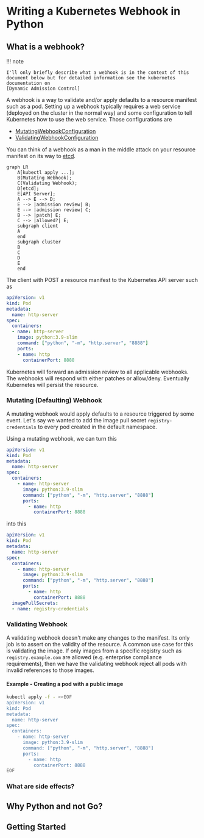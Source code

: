 # Writing a Kubernetes Webhook in Python

## What is a webhook?

!!! note 

    I'll only briefly describe what a webhook is in the context of this
    document below but for detailed information see the kubernetes documentation on
    [Dynamic Admission Control]

A webhook is a way to validate and/or apply defaults
to a resource manifest such as a pod. Setting up a webhook typically requires a web
service (deployed on the cluster in the normal way) and some configuration
to tell Kubernetes how to use the web service. Those configurations are

* [MutatingWebhookConfiguration]
* [ValidatingWebhookConfiguration]

You can think of a webhook as a man in the middle attack on your
resource manifest on its way to [etcd].

``` mermaid
graph LR
    A[kubectl apply ...];
    B(Mutating Webhook);
    C(Validating Webhook);
    D[etcd];
    E[API Server];
    A --> E --> D;
    E --> |admission review| B;
    E --> |admission review| C;
    B --> |patch| E;
    C --> |allowed?| E;
    subgraph client
    A
    end
    subgraph cluster
    B
    C
    D
    E
    end
```

The client with POST a resource manifest to the Kubernetes API server such as 

```yaml
apiVersion: v1
kind: Pod
metadata:
  name: http-server
spec:
  containers:
  - name: http-server
    image: python:3.9-slim
    command: ["python", "-m", "http.server", "8888"]
    ports:
    - name: http
      containerPort: 8888
```

Kubernetes will forward an admission review
to all applicable webhooks. The webhooks will respond with either patches
or allow/deny. Eventually Kubernetes will persist the resource.

<!--
this is a comment
-->

### Mutating (Defaulting) Webhook

A mutating webhook would apply defaults to a resource triggered by some event.
Let's say we wanted to add the image pull secret `registry-credentials` to every pod created in the default
namespace.

Using a mutating webhook, we can turn this

```yaml
apiVersion: v1
kind: Pod
metadata:
  name: http-server
spec:
  containers:
    - name: http-server
      image: python:3.9-slim
      command: ["python", "-m", "http.server", "8888"]
      ports:
        - name: http
          containerPort: 8888
```
into this

```yaml
apiVersion: v1
kind: Pod
metadata:
  name: http-server
spec:
  containers:
    - name: http-server
      image: python:3.9-slim
      command: ["python", "-m", "http.server", "8888"]
      ports:
        - name: http
          containerPort: 8888
  imagePullSecrets:
  - name: registry-credentials
```

### Validating Webhook
A validating webhook doesn't make any changes to the manifest. Its only
job is to assert on the validity of the resource. A common use case for
this is validating the image. If only images from a specific registry
such as `registry.example.com` are allowed (e.g. enterprise compliance requirements),
then we have the validating webhook
reject all pods with invalid references to those images.

#### Example - Creating a pod with a public image
```sh
kubectl apply -f - <<EOF
apiVersion: v1
kind: Pod
metadata:
  name: http-server
spec:
  containers:
    - name: http-server
      image: python:3.9-slim
      command: ["python", "-m", "http.server", "8888"]
      ports:
        - name: http
          containerPort: 8888
EOF
```

### What are side effects?

## Why Python and not Go?

## Getting Started



[dynamic admission control]: https://kubernetes.io/docs/reference/access-authn-authz/extensible-admission-controllers/
[ValidatingWebhookConfiguration]: https://kubernetes.io/docs/reference/generated/kubernetes-api/v1.23/#validatingwebhookconfiguration-v1-admissionregistration-k8s-io
[MutatingWebhookConfiguration]: https://kubernetes.io/docs/reference/generated/kubernetes-api/v1.23/#mutatingwebhookconfiguration-v1-admissionregistration-k8s-io
[etcd]: https://kubernetes.io/docs/concepts/overview/components/#etcd
